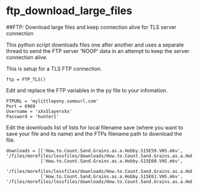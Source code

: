 # ftp_download_large_files
##FTP: Download large files and keep connection alive for TLS server connection

This python script downloads files one after another and uses a separate thread to send the FTP server 'NOOP' data in an attempt to keep the server connection alive. 

This is setup for a TLS FTP connection.
```
ftp = FTP_TLS()
```

Edit and replace the FTP variables in the py file to your infomation.
```
FTPURL = 'mylittlepony.someurl.com'
Port = 6969
Username = 'xXxSlayerxXx'
Password = 'hunter1'
```

Edit the downloads list of lists for local filename save (where you want to save your file and its name) and the FTPs filename path to download the file.
```
downloads = [['How.to.Count.Sand.Grains.as.a.Hobby.S15E59.VHS.mkv', '/files/morefiles/lessfiles/downloads/How.to.Count.Sand.Grains.as.a.Hobby.S15E59.VHS.mkv'],
             ['How.to.Count.Sand.Grains.as.a.Hobby.S15E60.VHS.mkv',
                 '/files/morefiles/lessfiles/downloads/How.to.Count.Sand.Grains.as.a.Hobby.S15E60.VHS.mkv'],
             ['How.to.Count.Sand.Grains.as.a.Hobby.S15E61.VHS.mkv', '/files/morefiles/lessfiles/downloads/How.to.Count.Sand.Grains.as.a.Hobby.S15E61.VHS.mkv']]
```
